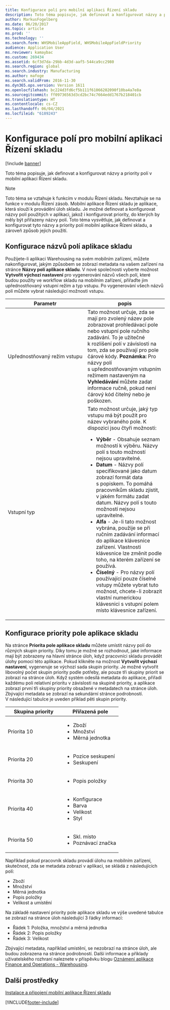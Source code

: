```yaml
---
title: Konfigurace polí pro mobilní aplikaci Řízení skladu
description: Toto téma popisuje, jak definovat a konfigurovat názvy a priority polí v mobilní aplikaci Řízení skladu.
author: MarkusFogelberg
ms.date: 06/20/2017
ms.topic: article
ms.prod: ''
ms.technology: ''
ms.search.form: WHSMobileAppField, WHSMobileAppFieldPriority
audience: Application User
ms.reviewer: kamaybac
ms.custom: 269434
ms.assetid: 6cf3d7da-29bb-4d3d-aaf5-544ca9cc2980
ms.search.region: global
ms.search.industry: Manufacturing
ms.author: mafoge
ms.search.validFrom: 2016-11-30
ms.dyn365.ops.version: Version 1611
ms.openlocfilehash: bc224d3fd6cf5b111f61066202090f10ba4a7e8a
ms.sourcegitcommit: ff09736563d3cd2bc74c7664edd1767b218401cb
ms.translationtype: HT
ms.contentlocale: cs-CZ
ms.lasthandoff: 06/04/2021
ms.locfileid: "6189243"
---
```

# <a name="configure-fields-for-the-warehouse-management-mobile-app"></a>Konfigurace polí pro mobilní aplikaci Řízení skladu

[!include [banner](../includes/banner.md)]

Toto téma popisuje, jak definovat a konfigurovat názvy a priority polí v mobilní aplikaci Řízení skladu.

> [!NOTE]
> Toto téma se vztahuje k funkcím v modulu Řízení skladu. Nevztahuje se na funkce v modulu Řízení zásob. Mobilní aplikace Řízení skladu je aplikace, která slouží k provádění úloh skladu. Je možné definovat a konfigurovat názvy polí použitých v aplikaci, jakož i konfigurovat priority, do kterých by měly být přiřazeny názvy polí. Toto téma vysvětluje, jak definovat a konfigurovat tyto názvy a priority polí mobilní aplikace Řízení skladu, a zároveň způsob jejich použití.

## <a name="configure-warehouse-app-field-names"></a>Konfigurace názvů polí aplikace skladu

Použijete-li aplikaci Warehousing na svém mobilním zařízení, můžete nakonfigurovat, jakým způsobem se zobrazí metadata na vašem zařízení na stránce **Názvy polí aplikace skladu**. V nové společnosti vyberte možnost **Vytvořit výchozí nastavení** pro vygenerování názvů všech polí, které budou použity ve workflow skladu na mobilním zařízení, přiřaďte jim upřednostňovaný vstupní režim a typ vstupu. Po vygenerování všech názvů polí můžete vybrat následující možnosti vstupu.

<table>
<colgroup>
<col width="50%" />
<col width="50%" />
</colgroup>
<thead>
<tr class="header">
<th>Parametr</th>
<th>popis</th>
</tr>
</thead>
<tbody>
<tr class="odd">
<td>Upřednostňovaný režim vstupu</td>
<td>Tato možnost určuje, zda se mají pro zvolený název pole zobrazovat prohledávací pole nebo vstupní pole ručního zadávání. To je užitečné k rozlišení polí v závislosti na tom, zda se používají pro pole čárové kódy. <strong>Poznámka:</strong> Pro názvy polí s upřednostňovaným vstupním režimem nastaveným na <strong>Vyhledávání</strong> můžete zadat informace ručně, pokud není čárový kód čitelný nebo je poškozen.</td>
</tr>
<tr class="even">
<td>Vstupní typ</td>
<td>Tato možnost určuje, jaký typ vstupu má být použit pro název vybraného pole. K dispozici jsou čtyři možnosti:
<ul>
<li><strong>Výběr </strong> - Obsahuje seznam možností k výběru. Názvy polí s touto možností nejsou upravitelné.</li>
<li><strong>Datum</strong> - Názvy polí specifikované jako datum zobrazí formát data s popiskem. To pomáhá pracovníkům skladu zjistit, v jakém formátu zadat datum. Názvy polí s touto možností nejsou upravitelné.</li>
<li><strong>Alfa</strong> - Je-li tato možnost vybrána, použije se při ručním zadávání informací do aplikace klávesnice zařízení. Vlastnosti klávesnice lze změnit podle toho, na kterém zařízení se používá.</li>
<li><strong>Číselný</strong> - Pro názvy polí používající pouze číselné vstupy můžete vybrat tuto možnost, chcete-li zobrazit vlastní numerickou klávesnici s vstupní polem místo klávesnice zařízení.</li>
</ul></td>
</tr>
</tbody>
</table>

## <a name="configure-warehouse-app-field-priority"></a>Konfigurace priority pole aplikace skladu

Na stránce **Priorita pole aplikace skladu** můžete umístit názvy polí do různých skupin priority. Díky tomu je možné se rozhodnout, jaké informace mají být zobrazeny na hlavní stránce úloh, když pracovníci skladu provádět úlohy pomocí této aplikace. Pokud klikněte na možnost **Vytvořit výchozí nastavení**, vygeneruje se výchozí sada skupin priority. Je možné vytvořit libovolný počet skupin priority podle potřeby, ale pouze tři skupiny priorit se zobrazí na stránce úloh. Když systém odesílá metadata do aplikace, přiřadí každému poli relativní prioritu v závislosti na skupině priority, a aplikace zobrazí první tři skupiny priority obsažené v metadatech na stránce úloh. Zbývající metadata se zobrazí na sekundární stránce podrobností. V následující tabulce je uveden příklad pěti skupin priority.

<table>
<colgroup>
<col width="50%" />
<col width="50%" />
</colgroup>
<thead>
<tr class="header">
<th>Skupina priority</th>
<th>Přiřazená pole</th>
</tr>
</thead>
<tbody>
<tr class="odd">
<td> Priorita 10</td>
<td><ul>
<li>Zboží</li>
<li>Množství</li>
<li>Měrná jednotka</li>
</ul></td>
</tr>
<tr class="even">
<td> Priorita 20</td>
<td><ul>
<li>Pozice seskupení</li>
<li>Seskupení</li>
</ul></td>
</tr>
<tr class="odd">
<td> Priorita 30</td>
<td><ul>
<li>Popis položky</li>
</ul></td>
</tr>
<tr class="even">
<td> Priorita 40</td>
<td><ul>
<li>Konfigurace</li>
<li>Barva</li>
<li>Velikost</li>
<li>Styl</li>
</ul></td>
</tr>
<tr class="odd">
<td> Priorita 50</td>
<td><ul>
<li>Skl. místo</li>
<li>Poznávací značka</li>
</ul></td>
</tr>
</tbody>
</table>

Například pokud pracovník skladu provádí úlohu na mobilním zařízení, skutečnost, zda se metadata zobrazí v aplikaci, se skládá z následujících polí:

-   Zboží
-   Množství
-   Měrná jednotka
-   Popis položky
-   Velikost a umístění

Na základě nastavení priority pole aplikace skladu ve výše uvedené tabulce se zobrazí na stránce úloh následující 3 řádky informací:

-   Řádek 1: Položka, množství a měrná jednotka
-   Řádek 2: Popis položky
-   Řádek 3: Velikost

Zbývající metadata, například umístění, se nezobrazí na stránce úloh, ale budou zobrazena na stránce podrobností. Další informace a příklady uživatelského rozhraní naleznete v příspěvku blogu [Oznámení aplikace Finance and Operations - Warehousing](https://blogs.msdn.microsoft.com/dynamicsaxscm/2017/01/20/announcing-dynamics-365-for-operations-warehousing/).

## <a name="additional-resources"></a>Další prostředky

[Instalace a připojení mobilní aplikace Řízení skladu](../warehousing/install-configure-warehouse-management-app.md)


[!INCLUDE[footer-include](../../includes/footer-banner.md)]